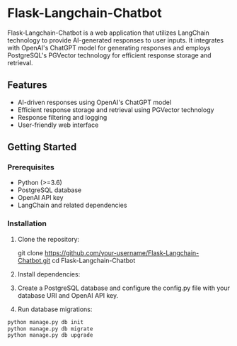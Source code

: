 # Flask-Langchain-Chatbot

Flask-Langchain-Chatbot is a web application that utilizes LangChain technology to provide AI-generated responses to user inputs. It integrates with OpenAI's ChatGPT model for generating responses and employs PostgreSQL's PGVector technology for efficient response storage and retrieval.

## Features

- AI-driven responses using OpenAI's ChatGPT model
- Efficient response storage and retrieval using PGVector technology
- Response filtering and logging
- User-friendly web interface

## Getting Started

### Prerequisites

- Python (>=3.6)
- PostgreSQL database
- OpenAI API key
- LangChain and related dependencies

### Installation

1. Clone the repository:

   
   git clone https://github.com/your-username/Flask-Langchain-Chatbot.git
   cd Flask-Langchain-Chatbot


2. Install dependencies:
3. Create a PostgreSQL database and configure the config.py file with your database URI and OpenAI API key.
4. Run database migrations:

  ```sh
  python manage.py db init
  python manage.py db migrate
  python manage.py db upgrade

